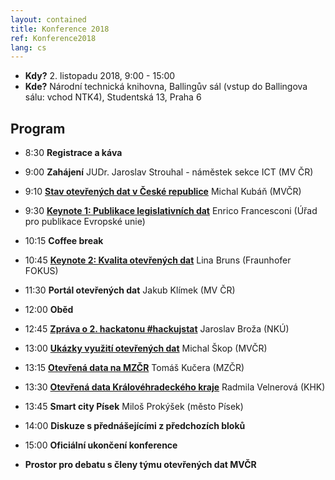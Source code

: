```yaml
---
layout: contained
title: Konference 2018
ref: Konference2018
lang: cs
---
```


- **Kdy?** 2. listopadu 2018, 9:00 - 15:00
- **Kde?** Národní technická knihovna, Ballingův sál (vstup do Ballingova sálu: vchod NTK4), Studentská 13, Praha 6

## Program

* 8:30 **Registrace a káva**

* 9:00 **Zahájení** JUDr. Jaroslav Strouhal - náměstek sekce ICT (MV ČR)
* 9:10 [**Stav otevřených dat v České republice**](../../přílohy/konference/2018/Kubáň.pdf) Michal Kubáň (MVČR)
* 9:30 [**Keynote 1: Publikace legislativních dat**](../../přílohy/konference/2018/Francesconi.pdf) Enrico Francesconi (Úřad pro publikace Evropské unie)

* 10:15 **Coffee break**

* 10:45 [**Keynote 2: Kvalita otevřených dat**](../../přílohy/konference/2018/Bruns.pdf) Lina Bruns (Fraunhofer FOKUS)
* 11:30 **Portál otevřených dat** Jakub Klímek (MV ČR)

* 12:00 **Oběd**

* 12:45 [**Zpráva o 2. hackatonu #hackujstat**](../../přílohy/konference/2018/Broža.pdf) Jaroslav Broža (NKÚ)
* 13:00 [**Ukázky využití otevřených dat**](../../přílohy/konference/2018/Škop.pdf) Michal Škop (MVČR)
* 13:15 [**Otevřená data na MZČR**](../../přílohy/konference/2018/Kučera.pdf) Tomáš Kučera (MZČR)
* 13:30 [**Otevřená data Královéhradeckého kraje**](../../přílohy/konference/2018/Velnerová.pdf) Radmila Velnerová (KHK)
* 13:45 **Smart city Písek** Miloš Prokýšek (město Písek)
* 14:00 **Diskuze s přednášejícími z předchozích bloků**
* 15:00 **Oficiální ukončení konference**
* **Prostor pro debatu s členy týmu otevřených dat MVČR**
  
  
